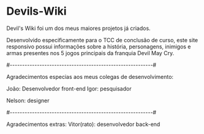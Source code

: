 ﻿# Devils-Wiki

Devil's Wiki foi um dos meus maiores projetos já criados.

Desenvolvido especificamente para o TCC de conclusão de curso, este site responsivo possui informações sobre a história, personagens, inimigos e armas presentes nos 5 jogos principais da franquia Devil May Cry.

#----------------------------------------------------------#

Agradecimentos especias aos meus colegas de desenvolvimento:

João: Desenvolvedor front-end
Igor: pesquisador

Nelson: designer

#----------------------------------------------------------#

Agradecimentos extras:
Vitor(rato): desenvolvedor back-end

